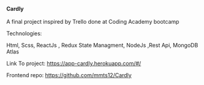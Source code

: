 <strong>Cardly</strong></br></br>
A final project inspired by Trello done at Coding Academy bootcamp

Technologies:

Html, Scss, ReactJs , Redux State Managment, NodeJs ,Rest Api, MongoDB Atlas

Link To project: https://app-cardly.herokuapp.com/#/

Frontend repo: https://github.com/mmts12/Cardly
